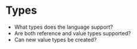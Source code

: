 # Types
* What types does the language support?
* Are both reference and value types supported?
* Can new value types be created?
